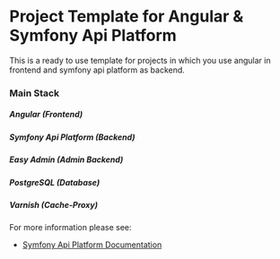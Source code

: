 # Project Template for Angular & Symfony Api Platform
This is a ready to use template for projects in which you use angular in frontend and symfony api platform as backend. 

### Main Stack

##### Angular (Frontend)
##### Symfony Api Platform (Backend)
##### Easy Admin (Admin Backend)
##### PostgreSQL (Database)
##### Varnish (Cache-Proxy)


For more information please see:
- <a href="https://api-platform.com"> Symfony Api Platform Documentation</a>
